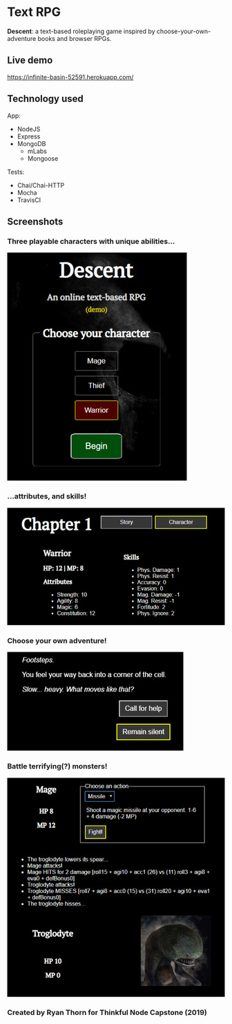 # Text RPG
**Descent**: a text-based roleplaying game inspired by choose-your-own-adventure books and browser RPGs.

## Live demo
https://infinite-basin-52591.herokuapp.com/

## Technology used
App:  
  - NodeJS
  - Express
  - MongoDB
    - mLabs
    - Mongoose

Tests:
  - Chai/Chai-HTTP
  - Mocha
  - TravisCI

## Screenshots
### Three playable characters with unique abilities...  
![Landing page](/screenshots/landing.PNG)  
### ...attributes, and skills!  
![Character screen](/screenshots/character.PNG)  
### Choose your own adventure!  
![Story screen](/screenshots/story.PNG)  
### Battle terrifying(?) monsters!  
![Combat screen](/screenshots/combat.PNG)

### Created by Ryan Thorn for Thinkful Node Capstone (2019)